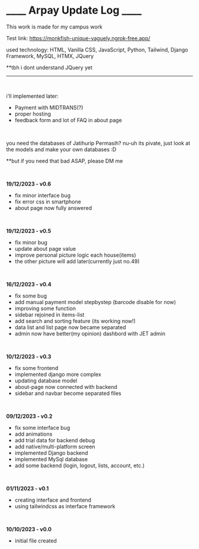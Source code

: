 <h1>____ Arpay Update Log ____</h1>

This work is made for my campus work

Test link: https://monkfish-unique-vaguely.ngrok-free.app/

used technology: HTML, Vanilla CSS, JavaScript, Python, Tailwind, Django Framework, MySQL, HTMX, JQuery

**tbh i dont understand JQuery yet
<hr>
<br>

i'll implemented later:
- Payment with MIDTRANS(?)
- proper hosting
- feedback form and lot of FAQ in about page

<br>

you need the databases of Jatihurip Permasih? nu-uh its pivate, just look at the models and make your own databases :D

**but if you need that bad ASAP, please DM me

<br>

<b>19/12/2023    - v0.6</b>
- fix minor interface bug
- fix error css in smartphone
- about page now fully answered
<br>

<b>19/12/2023    - v0.5</b>
- fix minor bug
- update about page value
- improve personal picture logic each house(items)
- the other picture will add later(currently just no.49)
<br>

<b>16/12/2023    - v0.4</b>
- fix some bug
- add manual payment model stepbystep (barcode disable for now)
- improving some function
- sidebar rejoined in items-list
- add search and sorting feature (its working now!)
- data list and list page now became separated
- admin now have better(my opinion) dashbord with JET admin
<br>

<b>10/12/2023    - v0.3</b>
- fix some frontend
- implemented django more complex
- updating database model
- about-page now connected with backend
- sidebar and navbar become separated files
<br>

<b>09/12/2023    - v0.2</b>
- fix some interface bug
- add animations
- add trial data for backend debug
- add native/multi-platform screen
- implemented Django backend
- implemented MySql database
- add some backend (login, logout, lists, account, etc.)
<br>

<b>01/11/2023    - v0.1</b> 
- creating interface and frontend
- using tailwindcss as interface framework
<br>

<b>10/10/2023    - v0.0</b>
- initial file created
